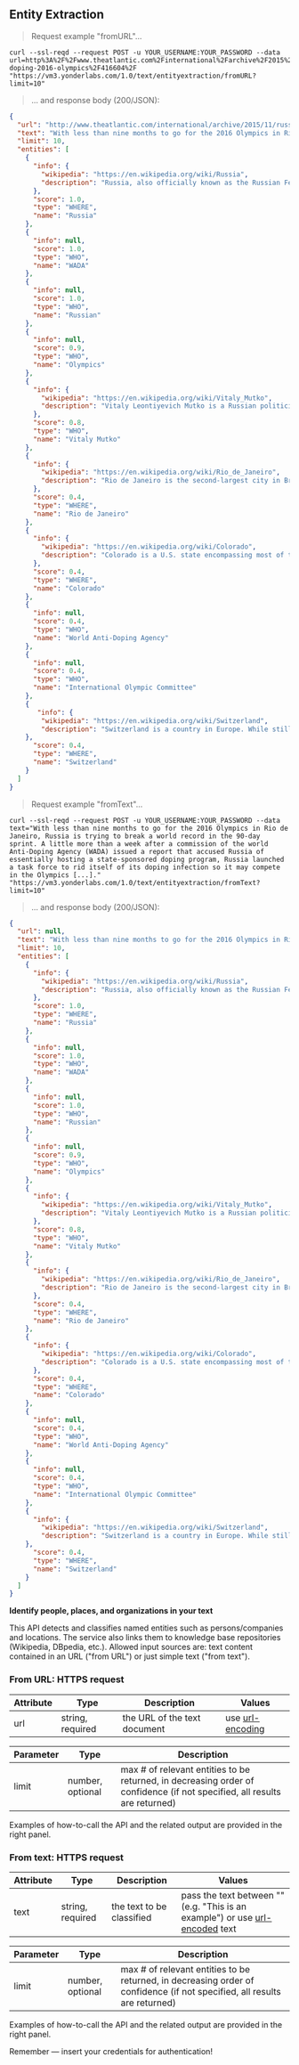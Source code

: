 ## Entity Extraction


> Request example "fromURL"...

```shell
curl --ssl-reqd --request POST -u YOUR_USERNAME:YOUR_PASSWORD --data url=http%3A%2F%2Fwww.theatlantic.com%2Finternational%2Farchive%2F2015%2F11%2Frussia-doping-2016-olympics%2F416604%2F "https://vm3.yonderlabs.com/1.0/text/entityextraction/fromURL?limit=10"
```

> ... and response body (200/JSON):

```json
{
  "url": "http://www.theatlantic.com/international/archive/2015/11/russia-doping-2016-olympics/416604/", 
  "text": "With less than nine months to go for the 2016 Olympics in Rio de Janeiro, Russia is trying to break a world record in the 90-day sprint. A little more than a week after a commission of the World Anti-Doping Agency (WADA) issued a report that accused Russia of essentially hosting a state-sponsored doping program, Russia launched a task force to rid itself of its doping infection so it may compete in the Olympics [...].", 
  "limit": 10, 
  "entities": [
    {
      "info": {
        "wikipedia": "https://en.wikipedia.org/wiki/Russia", 
        "description": "Russia, also officially known as the Russian Federation, is a country in northern Eurasia. It is a federal semi-presidential republic [...]."
      }, 
      "score": 1.0, 
      "type": "WHERE", 
      "name": "Russia"
    }, 
    {
      "info": null, 
      "score": 1.0, 
      "type": "WHO", 
      "name": "WADA"
    }, 
    {
      "info": null, 
      "score": 1.0, 
      "type": "WHO", 
      "name": "Russian"
    }, 
    {
      "info": null, 
      "score": 0.9, 
      "type": "WHO", 
      "name": "Olympics"
    }, 
    {
      "info": {
        "wikipedia": "https://en.wikipedia.org/wiki/Vitaly_Mutko", 
        "description": "Vitaly Leontiyevich Mutko is a Russian politician. Since May 2008, he has been Minister of Sport, Tourism and Youth policy [...]."
      }, 
      "score": 0.8, 
      "type": "WHO", 
      "name": "Vitaly Mutko"
    }, 
    {
      "info": {
        "wikipedia": "https://en.wikipedia.org/wiki/Rio_de_Janeiro", 
        "description": "Rio de Janeiro is the second-largest city in Brazil, the sixth-largest city in the Americas, and the world's thirty-ninth largest city by population [...]."
      }, 
      "score": 0.4, 
      "type": "WHERE", 
      "name": "Rio de Janeiro"
    }, 
    {
      "info": {
        "wikipedia": "https://en.wikipedia.org/wiki/Colorado", 
        "description": "Colorado is a U.S. state encompassing most of the Southern Rocky Mountains as well as the northeastern portion of the Colorado Plateau and the western edge of the Great Plains [...]."
      }, 
      "score": 0.4, 
      "type": "WHERE", 
      "name": "Colorado"
    }, 
    {
      "info": null, 
      "score": 0.4, 
      "type": "WHO", 
      "name": "World Anti-Doping Agency"
    }, 
    {
      "info": null, 
      "score": 0.4, 
      "type": "WHO", 
      "name": "International Olympic Committee"
    }, 
    {
       "info": {
        "wikipedia": "https://en.wikipedia.org/wiki/Switzerland", 
        "description": "Switzerland is a country in Europe. While still named the Swiss Confederation for historical reasons, modern Switzerland is a federal directorial republic [...]."
    },  
      "score": 0.4, 
      "type": "WHERE", 
      "name": "Switzerland"
    }
  ]
}
```


> Request example "fromText"...



```shell
curl --ssl-reqd --request POST -u YOUR_USERNAME:YOUR_PASSWORD --data text="With less than nine months to go for the 2016 Olympics in Rio de Janeiro, Russia is trying to break a world record in the 90-day sprint. A little more than a week after a commission of the world Anti-Doping Agency (WADA) issued a report that accused Russia of essentially hosting a state-sponsored doping program, Russia launched a task force to rid itself of its doping infection so it may compete in the Olympics [...]." "https://vm3.yonderlabs.com/1.0/text/entityextraction/fromText?limit=10"
```

> ... and response body (200/JSON):

```json
{
  "url": null, 
  "text": "With less than nine months to go for the 2016 Olympics in Rio de Janeiro, Russia is trying to break a world record in the 90-day sprint. A little more than a week after a commission of the world Anti-Doping Agency (WADA) issued a report that accused Russia of essentially hosting a state-sponsored doping program, Russia launched a task force to rid itself of its doping infection so it may compete in the Olympics [...].", 
  "limit": 10, 
  "entities": [
    {
      "info": {
        "wikipedia": "https://en.wikipedia.org/wiki/Russia", 
        "description": "Russia, also officially known as the Russian Federation, is a country in northern Eurasia. It is a federal semi-presidential republic [...]."
      }, 
      "score": 1.0, 
      "type": "WHERE", 
      "name": "Russia"
    }, 
    {
      "info": null, 
      "score": 1.0, 
      "type": "WHO", 
      "name": "WADA"
    }, 
    {
      "info": null, 
      "score": 1.0, 
      "type": "WHO", 
      "name": "Russian"
    }, 
    {
      "info": null, 
      "score": 0.9, 
      "type": "WHO", 
      "name": "Olympics"
    }, 
    {
      "info": {
        "wikipedia": "https://en.wikipedia.org/wiki/Vitaly_Mutko", 
        "description": "Vitaly Leontiyevich Mutko is a Russian politician. Since May 2008, he has been Minister of Sport, Tourism and Youth policy [...]."
      }, 
      "score": 0.8, 
      "type": "WHO", 
      "name": "Vitaly Mutko"
    }, 
    {
      "info": {
        "wikipedia": "https://en.wikipedia.org/wiki/Rio_de_Janeiro", 
        "description": "Rio de Janeiro is the second-largest city in Brazil, the sixth-largest city in the Americas, and the world's thirty-ninth largest city by population [...]."
      }, 
      "score": 0.4, 
      "type": "WHERE", 
      "name": "Rio de Janeiro"
    }, 
    {
      "info": {
        "wikipedia": "https://en.wikipedia.org/wiki/Colorado", 
        "description": "Colorado is a U.S. state encompassing most of the Southern Rocky Mountains as well as the northeastern portion of the Colorado Plateau and the western edge of the Great Plains [...]."
      }, 
      "score": 0.4, 
      "type": "WHERE", 
      "name": "Colorado"
    }, 
    {
      "info": null, 
      "score": 0.4, 
      "type": "WHO", 
      "name": "World Anti-Doping Agency"
    }, 
    {
      "info": null, 
      "score": 0.4, 
      "type": "WHO", 
      "name": "International Olympic Committee"
    }, 
    {
      "info": {
        "wikipedia": "https://en.wikipedia.org/wiki/Switzerland", 
        "description": "Switzerland is a country in Europe. While still named the Swiss Confederation for historical reasons, modern Switzerland is a federal directorial republic [...]."
    }, 
      "score": 0.4, 
      "type": "WHERE", 
      "name": "Switzerland"
    }
  ]
}
```






**Identify people, places, and organizations in your text**

This API detects and classifies named entities such as persons/companies and locations. The service also links them to knowledge base repositories (Wikipedia, DBpedia, etc.).
Allowed input sources are: text content contained in an URL ("from URL") or just simple text ("from text").


### From URL: HTTPS request 


Attribute | Type | Description | Values |
--------- | ------- | ----------- | ------ |
url | string, required | the URL of the text document | use [url-encoding](http://www.url-encode-decode.com/)|


Parameter | Type | Description |
--------- | ------- | ----------- | 
limit | number, optional | max # of relevant entities to be returned, in decreasing order of confidence (if not specified, all results are returned)

Examples of how-to-call the API and the related output are provided in the right panel.

### From text: HTTPS request


Attribute | Type | Description | Values |
--------- | ------- | ----------- | ------ |
text | string, required | the text to be classified | pass the text between "" (e.g. "This is an example") or use [url-encoded](http://www.url-encode-decode.com/) text|



Parameter | Type | Description | 
--------- | ------- | ----------- | 
limit | number, optional | max # of relevant entities to be returned, in decreasing order of confidence (if not specified, all results are returned)

Examples of how-to-call the API and the related output are provided in the right panel.

<aside class="success">
Remember — insert your credentials for authentication!
</aside>

